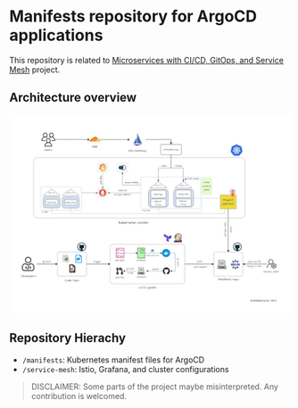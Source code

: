 # Manifests repository for ArgoCD applications 

This repository is related to <a href="https://github.com/YU88John/k8s-gitops-code-repo">Microservices with CI/CD, GitOps, and Service Mesh</a> project.

## Architecture overview

![Architecture](architecture.jpg)


## Repository Hierachy

- `/manifests`: Kubernetes manifest files for ArgoCD 
- `/service-mesh`: Istio, Grafana, and cluster configurations 

> DISCLAIMER: 
> Some parts of the project maybe misinterpreted. Any contribution is welcomed.